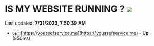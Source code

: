 # IS MY WEBSITE RUNNING ? [![](https://img.shields.io/static/v1?label=Sponsor&message=%E2%9D%A4&logo=GitHub&color=%23fe8e86)](https://github.com/sponsors/<username>)

Last updated: **7/31/2023, 7:50:39 AM**

- `GET` [https://youssefservice.me](https://youssefservice.me) - **Up** (850ms)
